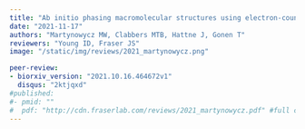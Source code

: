 ```yaml
---
title: "Ab initio phasing macromolecular structures using electron-counted MicroED data"
date: "2021-11-17"
authors: "Martynowycz MW, Clabbers MTB, Hattne J, Gonen T"
reviewers: "Young ID, Fraser JS"
image: "/static/img/reviews/2021_martynowycz.png"

peer-review:
- biorxiv_version: "2021.10.16.464672v1"
  disqus: "2ktjqxd"
#published:
#- pmid: ""
#  pdf: "http://cdn.fraserlab.com/reviews/2021_martynowycz.pdf" #full cdn link
---
```

